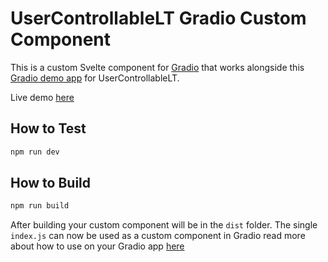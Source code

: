 # UserControllableLT Gradio Custom Component

This is a custom Svelte component for [Gradio](https://gradio.app) that works alongside this [Gradio demo app](https://github.com/radames/UserControllableLT/blob/gradio-app/interface/app.py) for UserControllableLT.

Live demo [here](https://huggingface.co/spaces/radames/UserControllable-Latent-Transformer)

## How to Test  

```bash
npm run dev
```

## How to Build

```bash
npm run build
```

After building your custom component will be in the `dist` folder. The single `index.js` can now be used as a custom component in Gradio read more about how to use on your Gradio app [here](custom_gradio_component.md)
